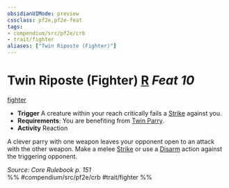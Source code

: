 ```yaml
---
obsidianUIMode: preview
cssclass: pf2e,pf2e-feat
tags:
- compendium/src/pf2e/crb
- trait/fighter
aliases: ["Twin Riposte (Fighter)"]
---
```

# Twin Riposte (Fighter)  [R](../../Rules/core-rulebook/chapter-9-playing-the-game.md#Actions "Reaction") *Feat 10*  
[fighter](../../Rules/traits/fighter.md)  

- **Trigger** A creature within your reach critically fails a [Strike](../../Rules/actions/strike.md) against you.
- **Requirements**: You are benefiting from [Twin Parry](twin-parry-fighter.md).
- **Activity** Reaction

A clever parry with one weapon leaves your opponent open to an attack with the other weapon. Make a melee [Strike](../../Rules/actions/strike.md) or use a [Disarm](../../Rules/actions/disarm.md) action against the triggering opponent.

*Source: Core Rulebook p. 151*  
%% #compendium/src/pf2e/crb #trait/fighter %%